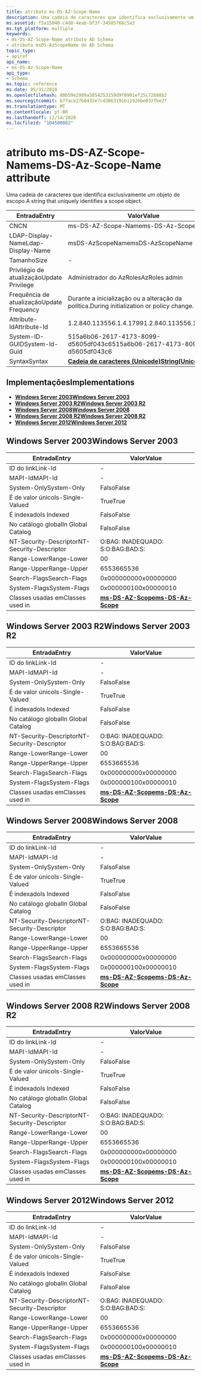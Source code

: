 ```yaml
---
title: atributo ms-DS-AZ-Scope-Name
description: Uma cadeia de caracteres que identifica exclusivamente um objeto de escopo.
ms.assetid: f5a15040-c4d0-4eab-bf3f-34585768c5a3
ms.tgt_platform: multiple
keywords:
- ms-DS-AZ-Scope-Name atributo AD Schema
- atributo msDS-AzScopeName do AD Schema
topic_type:
- apiref
api_name:
- ms-DS-Az-Scope-Name
api_type:
- Schema
ms.topic: reference
ms.date: 05/31/2018
ms.openlocfilehash: 80b59e2989a5054253159d9f8991ef25c72688b2
ms.sourcegitcommit: b77ace27b0432e7cd3863191b11926be032fbe2f
ms.translationtype: MT
ms.contentlocale: pt-BR
ms.lasthandoff: 12/14/2020
ms.locfileid: "104500082"
---
```

# <a name="ms-ds-az-scope-name-attribute"></a><span data-ttu-id="5b3f0-105">atributo ms-DS-AZ-Scope-Name</span><span class="sxs-lookup"><span data-stu-id="5b3f0-105">ms-DS-Az-Scope-Name attribute</span></span>

<span data-ttu-id="5b3f0-106">Uma cadeia de caracteres que identifica exclusivamente um objeto de escopo.</span><span class="sxs-lookup"><span data-stu-id="5b3f0-106">A string that uniquely identifies a scope object.</span></span>



| <span data-ttu-id="5b3f0-107">Entrada</span><span class="sxs-lookup"><span data-stu-id="5b3f0-107">Entry</span></span> | <span data-ttu-id="5b3f0-108">Valor</span><span class="sxs-lookup"><span data-stu-id="5b3f0-108">Value</span></span> |
|-------------------|---------------------------------------------|
| <span data-ttu-id="5b3f0-109">CN</span><span class="sxs-lookup"><span data-stu-id="5b3f0-109">CN</span></span>                | <span data-ttu-id="5b3f0-110">ms-DS-AZ-Scope-Name</span><span class="sxs-lookup"><span data-stu-id="5b3f0-110">ms-DS-Az-Scope-Name</span></span>                         |
| <span data-ttu-id="5b3f0-111">LDAP-Display-Name</span><span class="sxs-lookup"><span data-stu-id="5b3f0-111">Ldap-Display-Name</span></span> | <span data-ttu-id="5b3f0-112">msDS-AzScopeName</span><span class="sxs-lookup"><span data-stu-id="5b3f0-112">msDS-AzScopeName</span></span>                            |
| <span data-ttu-id="5b3f0-113">Tamanho</span><span class="sxs-lookup"><span data-stu-id="5b3f0-113">Size</span></span>              | \-                                          |
| <span data-ttu-id="5b3f0-114">Privilégio de atualização</span><span class="sxs-lookup"><span data-stu-id="5b3f0-114">Update Privilege</span></span>  | <span data-ttu-id="5b3f0-115">Administrador do AzRoles</span><span class="sxs-lookup"><span data-stu-id="5b3f0-115">AzRoles admin</span></span>                               |
| <span data-ttu-id="5b3f0-116">Frequência de atualização</span><span class="sxs-lookup"><span data-stu-id="5b3f0-116">Update Frequency</span></span>  | <span data-ttu-id="5b3f0-117">Durante a inicialização ou a alteração da política.</span><span class="sxs-lookup"><span data-stu-id="5b3f0-117">During initialization or policy change.</span></span>     |
| <span data-ttu-id="5b3f0-118">Attribute-Id</span><span class="sxs-lookup"><span data-stu-id="5b3f0-118">Attribute-Id</span></span>      | <span data-ttu-id="5b3f0-119">1.2.840.113556.1.4.1799</span><span class="sxs-lookup"><span data-stu-id="5b3f0-119">1.2.840.113556.1.4.1799</span></span>                     |
| <span data-ttu-id="5b3f0-120">System-ID-GUID</span><span class="sxs-lookup"><span data-stu-id="5b3f0-120">System-Id-Guid</span></span>    | <span data-ttu-id="5b3f0-121">515a6b06-2617-4173-8099-d5605df043c6</span><span class="sxs-lookup"><span data-stu-id="5b3f0-121">515a6b06-2617-4173-8099-d5605df043c6</span></span>        |
| <span data-ttu-id="5b3f0-122">Syntax</span><span class="sxs-lookup"><span data-stu-id="5b3f0-122">Syntax</span></span>            | [<span data-ttu-id="5b3f0-123">**Cadeia de caracteres (Unicode)**</span><span class="sxs-lookup"><span data-stu-id="5b3f0-123">**String(Unicode)**</span></span>](s-string-unicode.md) |



## <a name="implementations"></a><span data-ttu-id="5b3f0-124">Implementações</span><span class="sxs-lookup"><span data-stu-id="5b3f0-124">Implementations</span></span>

-   [<span data-ttu-id="5b3f0-125">**Windows Server 2003**</span><span class="sxs-lookup"><span data-stu-id="5b3f0-125">**Windows Server 2003**</span></span>](#windows-server-2003)
-   [<span data-ttu-id="5b3f0-126">**Windows Server 2003 R2**</span><span class="sxs-lookup"><span data-stu-id="5b3f0-126">**Windows Server 2003 R2**</span></span>](#windows-server-2003-r2)
-   [<span data-ttu-id="5b3f0-127">**Windows Server 2008**</span><span class="sxs-lookup"><span data-stu-id="5b3f0-127">**Windows Server 2008**</span></span>](#windows-server-2008)
-   [<span data-ttu-id="5b3f0-128">**Windows Server 2008 R2**</span><span class="sxs-lookup"><span data-stu-id="5b3f0-128">**Windows Server 2008 R2**</span></span>](#windows-server-2008-r2)
-   [<span data-ttu-id="5b3f0-129">**Windows Server 2012**</span><span class="sxs-lookup"><span data-stu-id="5b3f0-129">**Windows Server 2012**</span></span>](#windows-server-2012)

## <a name="windows-server-2003"></a><span data-ttu-id="5b3f0-130">Windows Server 2003</span><span class="sxs-lookup"><span data-stu-id="5b3f0-130">Windows Server 2003</span></span>



| <span data-ttu-id="5b3f0-131">Entrada</span><span class="sxs-lookup"><span data-stu-id="5b3f0-131">Entry</span></span> | <span data-ttu-id="5b3f0-132">Valor</span><span class="sxs-lookup"><span data-stu-id="5b3f0-132">Value</span></span> |
|------------------------|-----------------------------------------------------|
| <span data-ttu-id="5b3f0-133">ID do link</span><span class="sxs-lookup"><span data-stu-id="5b3f0-133">Link-Id</span></span>                | \-                                                  |
| <span data-ttu-id="5b3f0-134">MAPI-Id</span><span class="sxs-lookup"><span data-stu-id="5b3f0-134">MAPI-Id</span></span>                | \-                                                  |
| <span data-ttu-id="5b3f0-135">System-Only</span><span class="sxs-lookup"><span data-stu-id="5b3f0-135">System-Only</span></span>            | <span data-ttu-id="5b3f0-136">Falso</span><span class="sxs-lookup"><span data-stu-id="5b3f0-136">False</span></span>                                               |
| <span data-ttu-id="5b3f0-137">É de valor único</span><span class="sxs-lookup"><span data-stu-id="5b3f0-137">Is-Single-Valued</span></span>       | <span data-ttu-id="5b3f0-138">True</span><span class="sxs-lookup"><span data-stu-id="5b3f0-138">True</span></span>                                                |
| <span data-ttu-id="5b3f0-139">É indexado</span><span class="sxs-lookup"><span data-stu-id="5b3f0-139">Is Indexed</span></span>             | <span data-ttu-id="5b3f0-140">Falso</span><span class="sxs-lookup"><span data-stu-id="5b3f0-140">False</span></span>                                               |
| <span data-ttu-id="5b3f0-141">No catálogo global</span><span class="sxs-lookup"><span data-stu-id="5b3f0-141">In Global Catalog</span></span>      | <span data-ttu-id="5b3f0-142">Falso</span><span class="sxs-lookup"><span data-stu-id="5b3f0-142">False</span></span>                                               |
| <span data-ttu-id="5b3f0-143">NT-Security-Descriptor</span><span class="sxs-lookup"><span data-stu-id="5b3f0-143">NT-Security-Descriptor</span></span> | <span data-ttu-id="5b3f0-144">O:BAG: INADEQUADO: S:</span><span class="sxs-lookup"><span data-stu-id="5b3f0-144">O:BAG:BAD:S:</span></span>                                        |
| <span data-ttu-id="5b3f0-145">Range-Lower</span><span class="sxs-lookup"><span data-stu-id="5b3f0-145">Range-Lower</span></span>            | <span data-ttu-id="5b3f0-146">0</span><span class="sxs-lookup"><span data-stu-id="5b3f0-146">0</span></span>                                                   |
| <span data-ttu-id="5b3f0-147">Range-Upper</span><span class="sxs-lookup"><span data-stu-id="5b3f0-147">Range-Upper</span></span>            | <span data-ttu-id="5b3f0-148">65536</span><span class="sxs-lookup"><span data-stu-id="5b3f0-148">65536</span></span>                                               |
| <span data-ttu-id="5b3f0-149">Search-Flags</span><span class="sxs-lookup"><span data-stu-id="5b3f0-149">Search-Flags</span></span>           | <span data-ttu-id="5b3f0-150">0x00000000</span><span class="sxs-lookup"><span data-stu-id="5b3f0-150">0x00000000</span></span>                                          |
| <span data-ttu-id="5b3f0-151">System-Flags</span><span class="sxs-lookup"><span data-stu-id="5b3f0-151">System-Flags</span></span>           | <span data-ttu-id="5b3f0-152">0x00000010</span><span class="sxs-lookup"><span data-stu-id="5b3f0-152">0x00000010</span></span>                                          |
| <span data-ttu-id="5b3f0-153">Classes usadas em</span><span class="sxs-lookup"><span data-stu-id="5b3f0-153">Classes used in</span></span>        | [<span data-ttu-id="5b3f0-154">**ms-DS-AZ-Scope**</span><span class="sxs-lookup"><span data-stu-id="5b3f0-154">**ms-DS-Az-Scope**</span></span>](c-msds-azscope.md)<br/> |



## <a name="windows-server-2003-r2"></a><span data-ttu-id="5b3f0-155">Windows Server 2003 R2</span><span class="sxs-lookup"><span data-stu-id="5b3f0-155">Windows Server 2003 R2</span></span>



| <span data-ttu-id="5b3f0-156">Entrada</span><span class="sxs-lookup"><span data-stu-id="5b3f0-156">Entry</span></span> | <span data-ttu-id="5b3f0-157">Valor</span><span class="sxs-lookup"><span data-stu-id="5b3f0-157">Value</span></span> |
|------------------------|-----------------------------------------------------|
| <span data-ttu-id="5b3f0-158">ID do link</span><span class="sxs-lookup"><span data-stu-id="5b3f0-158">Link-Id</span></span>                | \-                                                  |
| <span data-ttu-id="5b3f0-159">MAPI-Id</span><span class="sxs-lookup"><span data-stu-id="5b3f0-159">MAPI-Id</span></span>                | \-                                                  |
| <span data-ttu-id="5b3f0-160">System-Only</span><span class="sxs-lookup"><span data-stu-id="5b3f0-160">System-Only</span></span>            | <span data-ttu-id="5b3f0-161">Falso</span><span class="sxs-lookup"><span data-stu-id="5b3f0-161">False</span></span>                                               |
| <span data-ttu-id="5b3f0-162">É de valor único</span><span class="sxs-lookup"><span data-stu-id="5b3f0-162">Is-Single-Valued</span></span>       | <span data-ttu-id="5b3f0-163">True</span><span class="sxs-lookup"><span data-stu-id="5b3f0-163">True</span></span>                                                |
| <span data-ttu-id="5b3f0-164">É indexado</span><span class="sxs-lookup"><span data-stu-id="5b3f0-164">Is Indexed</span></span>             | <span data-ttu-id="5b3f0-165">Falso</span><span class="sxs-lookup"><span data-stu-id="5b3f0-165">False</span></span>                                               |
| <span data-ttu-id="5b3f0-166">No catálogo global</span><span class="sxs-lookup"><span data-stu-id="5b3f0-166">In Global Catalog</span></span>      | <span data-ttu-id="5b3f0-167">Falso</span><span class="sxs-lookup"><span data-stu-id="5b3f0-167">False</span></span>                                               |
| <span data-ttu-id="5b3f0-168">NT-Security-Descriptor</span><span class="sxs-lookup"><span data-stu-id="5b3f0-168">NT-Security-Descriptor</span></span> | <span data-ttu-id="5b3f0-169">O:BAG: INADEQUADO: S:</span><span class="sxs-lookup"><span data-stu-id="5b3f0-169">O:BAG:BAD:S:</span></span>                                        |
| <span data-ttu-id="5b3f0-170">Range-Lower</span><span class="sxs-lookup"><span data-stu-id="5b3f0-170">Range-Lower</span></span>            | <span data-ttu-id="5b3f0-171">0</span><span class="sxs-lookup"><span data-stu-id="5b3f0-171">0</span></span>                                                   |
| <span data-ttu-id="5b3f0-172">Range-Upper</span><span class="sxs-lookup"><span data-stu-id="5b3f0-172">Range-Upper</span></span>            | <span data-ttu-id="5b3f0-173">65536</span><span class="sxs-lookup"><span data-stu-id="5b3f0-173">65536</span></span>                                               |
| <span data-ttu-id="5b3f0-174">Search-Flags</span><span class="sxs-lookup"><span data-stu-id="5b3f0-174">Search-Flags</span></span>           | <span data-ttu-id="5b3f0-175">0x00000000</span><span class="sxs-lookup"><span data-stu-id="5b3f0-175">0x00000000</span></span>                                          |
| <span data-ttu-id="5b3f0-176">System-Flags</span><span class="sxs-lookup"><span data-stu-id="5b3f0-176">System-Flags</span></span>           | <span data-ttu-id="5b3f0-177">0x00000010</span><span class="sxs-lookup"><span data-stu-id="5b3f0-177">0x00000010</span></span>                                          |
| <span data-ttu-id="5b3f0-178">Classes usadas em</span><span class="sxs-lookup"><span data-stu-id="5b3f0-178">Classes used in</span></span>        | [<span data-ttu-id="5b3f0-179">**ms-DS-AZ-Scope**</span><span class="sxs-lookup"><span data-stu-id="5b3f0-179">**ms-DS-Az-Scope**</span></span>](c-msds-azscope.md)<br/> |



## <a name="windows-server-2008"></a><span data-ttu-id="5b3f0-180">Windows Server 2008</span><span class="sxs-lookup"><span data-stu-id="5b3f0-180">Windows Server 2008</span></span>



| <span data-ttu-id="5b3f0-181">Entrada</span><span class="sxs-lookup"><span data-stu-id="5b3f0-181">Entry</span></span> | <span data-ttu-id="5b3f0-182">Valor</span><span class="sxs-lookup"><span data-stu-id="5b3f0-182">Value</span></span> |
|------------------------|-----------------------------------------------------|
| <span data-ttu-id="5b3f0-183">ID do link</span><span class="sxs-lookup"><span data-stu-id="5b3f0-183">Link-Id</span></span>                | \-                                                  |
| <span data-ttu-id="5b3f0-184">MAPI-Id</span><span class="sxs-lookup"><span data-stu-id="5b3f0-184">MAPI-Id</span></span>                | \-                                                  |
| <span data-ttu-id="5b3f0-185">System-Only</span><span class="sxs-lookup"><span data-stu-id="5b3f0-185">System-Only</span></span>            | <span data-ttu-id="5b3f0-186">Falso</span><span class="sxs-lookup"><span data-stu-id="5b3f0-186">False</span></span>                                               |
| <span data-ttu-id="5b3f0-187">É de valor único</span><span class="sxs-lookup"><span data-stu-id="5b3f0-187">Is-Single-Valued</span></span>       | <span data-ttu-id="5b3f0-188">True</span><span class="sxs-lookup"><span data-stu-id="5b3f0-188">True</span></span>                                                |
| <span data-ttu-id="5b3f0-189">É indexado</span><span class="sxs-lookup"><span data-stu-id="5b3f0-189">Is Indexed</span></span>             | <span data-ttu-id="5b3f0-190">Falso</span><span class="sxs-lookup"><span data-stu-id="5b3f0-190">False</span></span>                                               |
| <span data-ttu-id="5b3f0-191">No catálogo global</span><span class="sxs-lookup"><span data-stu-id="5b3f0-191">In Global Catalog</span></span>      | <span data-ttu-id="5b3f0-192">Falso</span><span class="sxs-lookup"><span data-stu-id="5b3f0-192">False</span></span>                                               |
| <span data-ttu-id="5b3f0-193">NT-Security-Descriptor</span><span class="sxs-lookup"><span data-stu-id="5b3f0-193">NT-Security-Descriptor</span></span> | <span data-ttu-id="5b3f0-194">O:BAG: INADEQUADO: S:</span><span class="sxs-lookup"><span data-stu-id="5b3f0-194">O:BAG:BAD:S:</span></span>                                        |
| <span data-ttu-id="5b3f0-195">Range-Lower</span><span class="sxs-lookup"><span data-stu-id="5b3f0-195">Range-Lower</span></span>            | <span data-ttu-id="5b3f0-196">0</span><span class="sxs-lookup"><span data-stu-id="5b3f0-196">0</span></span>                                                   |
| <span data-ttu-id="5b3f0-197">Range-Upper</span><span class="sxs-lookup"><span data-stu-id="5b3f0-197">Range-Upper</span></span>            | <span data-ttu-id="5b3f0-198">65536</span><span class="sxs-lookup"><span data-stu-id="5b3f0-198">65536</span></span>                                               |
| <span data-ttu-id="5b3f0-199">Search-Flags</span><span class="sxs-lookup"><span data-stu-id="5b3f0-199">Search-Flags</span></span>           | <span data-ttu-id="5b3f0-200">0x00000000</span><span class="sxs-lookup"><span data-stu-id="5b3f0-200">0x00000000</span></span>                                          |
| <span data-ttu-id="5b3f0-201">System-Flags</span><span class="sxs-lookup"><span data-stu-id="5b3f0-201">System-Flags</span></span>           | <span data-ttu-id="5b3f0-202">0x00000010</span><span class="sxs-lookup"><span data-stu-id="5b3f0-202">0x00000010</span></span>                                          |
| <span data-ttu-id="5b3f0-203">Classes usadas em</span><span class="sxs-lookup"><span data-stu-id="5b3f0-203">Classes used in</span></span>        | [<span data-ttu-id="5b3f0-204">**ms-DS-AZ-Scope**</span><span class="sxs-lookup"><span data-stu-id="5b3f0-204">**ms-DS-Az-Scope**</span></span>](c-msds-azscope.md)<br/> |



## <a name="windows-server-2008-r2"></a><span data-ttu-id="5b3f0-205">Windows Server 2008 R2</span><span class="sxs-lookup"><span data-stu-id="5b3f0-205">Windows Server 2008 R2</span></span>



| <span data-ttu-id="5b3f0-206">Entrada</span><span class="sxs-lookup"><span data-stu-id="5b3f0-206">Entry</span></span> | <span data-ttu-id="5b3f0-207">Valor</span><span class="sxs-lookup"><span data-stu-id="5b3f0-207">Value</span></span> |
|------------------------|-----------------------------------------------------|
| <span data-ttu-id="5b3f0-208">ID do link</span><span class="sxs-lookup"><span data-stu-id="5b3f0-208">Link-Id</span></span>                | \-                                                  |
| <span data-ttu-id="5b3f0-209">MAPI-Id</span><span class="sxs-lookup"><span data-stu-id="5b3f0-209">MAPI-Id</span></span>                | \-                                                  |
| <span data-ttu-id="5b3f0-210">System-Only</span><span class="sxs-lookup"><span data-stu-id="5b3f0-210">System-Only</span></span>            | <span data-ttu-id="5b3f0-211">Falso</span><span class="sxs-lookup"><span data-stu-id="5b3f0-211">False</span></span>                                               |
| <span data-ttu-id="5b3f0-212">É de valor único</span><span class="sxs-lookup"><span data-stu-id="5b3f0-212">Is-Single-Valued</span></span>       | <span data-ttu-id="5b3f0-213">True</span><span class="sxs-lookup"><span data-stu-id="5b3f0-213">True</span></span>                                                |
| <span data-ttu-id="5b3f0-214">É indexado</span><span class="sxs-lookup"><span data-stu-id="5b3f0-214">Is Indexed</span></span>             | <span data-ttu-id="5b3f0-215">Falso</span><span class="sxs-lookup"><span data-stu-id="5b3f0-215">False</span></span>                                               |
| <span data-ttu-id="5b3f0-216">No catálogo global</span><span class="sxs-lookup"><span data-stu-id="5b3f0-216">In Global Catalog</span></span>      | <span data-ttu-id="5b3f0-217">Falso</span><span class="sxs-lookup"><span data-stu-id="5b3f0-217">False</span></span>                                               |
| <span data-ttu-id="5b3f0-218">NT-Security-Descriptor</span><span class="sxs-lookup"><span data-stu-id="5b3f0-218">NT-Security-Descriptor</span></span> | <span data-ttu-id="5b3f0-219">O:BAG: INADEQUADO: S:</span><span class="sxs-lookup"><span data-stu-id="5b3f0-219">O:BAG:BAD:S:</span></span>                                        |
| <span data-ttu-id="5b3f0-220">Range-Lower</span><span class="sxs-lookup"><span data-stu-id="5b3f0-220">Range-Lower</span></span>            | <span data-ttu-id="5b3f0-221">0</span><span class="sxs-lookup"><span data-stu-id="5b3f0-221">0</span></span>                                                   |
| <span data-ttu-id="5b3f0-222">Range-Upper</span><span class="sxs-lookup"><span data-stu-id="5b3f0-222">Range-Upper</span></span>            | <span data-ttu-id="5b3f0-223">65536</span><span class="sxs-lookup"><span data-stu-id="5b3f0-223">65536</span></span>                                               |
| <span data-ttu-id="5b3f0-224">Search-Flags</span><span class="sxs-lookup"><span data-stu-id="5b3f0-224">Search-Flags</span></span>           | <span data-ttu-id="5b3f0-225">0x00000000</span><span class="sxs-lookup"><span data-stu-id="5b3f0-225">0x00000000</span></span>                                          |
| <span data-ttu-id="5b3f0-226">System-Flags</span><span class="sxs-lookup"><span data-stu-id="5b3f0-226">System-Flags</span></span>           | <span data-ttu-id="5b3f0-227">0x00000010</span><span class="sxs-lookup"><span data-stu-id="5b3f0-227">0x00000010</span></span>                                          |
| <span data-ttu-id="5b3f0-228">Classes usadas em</span><span class="sxs-lookup"><span data-stu-id="5b3f0-228">Classes used in</span></span>        | [<span data-ttu-id="5b3f0-229">**ms-DS-AZ-Scope**</span><span class="sxs-lookup"><span data-stu-id="5b3f0-229">**ms-DS-Az-Scope**</span></span>](c-msds-azscope.md)<br/> |



## <a name="windows-server-2012"></a><span data-ttu-id="5b3f0-230">Windows Server 2012</span><span class="sxs-lookup"><span data-stu-id="5b3f0-230">Windows Server 2012</span></span>



| <span data-ttu-id="5b3f0-231">Entrada</span><span class="sxs-lookup"><span data-stu-id="5b3f0-231">Entry</span></span> | <span data-ttu-id="5b3f0-232">Valor</span><span class="sxs-lookup"><span data-stu-id="5b3f0-232">Value</span></span> |
|------------------------|-----------------------------------------------------|
| <span data-ttu-id="5b3f0-233">ID do link</span><span class="sxs-lookup"><span data-stu-id="5b3f0-233">Link-Id</span></span>                | \-                                                  |
| <span data-ttu-id="5b3f0-234">MAPI-Id</span><span class="sxs-lookup"><span data-stu-id="5b3f0-234">MAPI-Id</span></span>                | \-                                                  |
| <span data-ttu-id="5b3f0-235">System-Only</span><span class="sxs-lookup"><span data-stu-id="5b3f0-235">System-Only</span></span>            | <span data-ttu-id="5b3f0-236">Falso</span><span class="sxs-lookup"><span data-stu-id="5b3f0-236">False</span></span>                                               |
| <span data-ttu-id="5b3f0-237">É de valor único</span><span class="sxs-lookup"><span data-stu-id="5b3f0-237">Is-Single-Valued</span></span>       | <span data-ttu-id="5b3f0-238">True</span><span class="sxs-lookup"><span data-stu-id="5b3f0-238">True</span></span>                                                |
| <span data-ttu-id="5b3f0-239">É indexado</span><span class="sxs-lookup"><span data-stu-id="5b3f0-239">Is Indexed</span></span>             | <span data-ttu-id="5b3f0-240">Falso</span><span class="sxs-lookup"><span data-stu-id="5b3f0-240">False</span></span>                                               |
| <span data-ttu-id="5b3f0-241">No catálogo global</span><span class="sxs-lookup"><span data-stu-id="5b3f0-241">In Global Catalog</span></span>      | <span data-ttu-id="5b3f0-242">Falso</span><span class="sxs-lookup"><span data-stu-id="5b3f0-242">False</span></span>                                               |
| <span data-ttu-id="5b3f0-243">NT-Security-Descriptor</span><span class="sxs-lookup"><span data-stu-id="5b3f0-243">NT-Security-Descriptor</span></span> | <span data-ttu-id="5b3f0-244">O:BAG: INADEQUADO: S:</span><span class="sxs-lookup"><span data-stu-id="5b3f0-244">O:BAG:BAD:S:</span></span>                                        |
| <span data-ttu-id="5b3f0-245">Range-Lower</span><span class="sxs-lookup"><span data-stu-id="5b3f0-245">Range-Lower</span></span>            | <span data-ttu-id="5b3f0-246">0</span><span class="sxs-lookup"><span data-stu-id="5b3f0-246">0</span></span>                                                   |
| <span data-ttu-id="5b3f0-247">Range-Upper</span><span class="sxs-lookup"><span data-stu-id="5b3f0-247">Range-Upper</span></span>            | <span data-ttu-id="5b3f0-248">65536</span><span class="sxs-lookup"><span data-stu-id="5b3f0-248">65536</span></span>                                               |
| <span data-ttu-id="5b3f0-249">Search-Flags</span><span class="sxs-lookup"><span data-stu-id="5b3f0-249">Search-Flags</span></span>           | <span data-ttu-id="5b3f0-250">0x00000000</span><span class="sxs-lookup"><span data-stu-id="5b3f0-250">0x00000000</span></span>                                          |
| <span data-ttu-id="5b3f0-251">System-Flags</span><span class="sxs-lookup"><span data-stu-id="5b3f0-251">System-Flags</span></span>           | <span data-ttu-id="5b3f0-252">0x00000010</span><span class="sxs-lookup"><span data-stu-id="5b3f0-252">0x00000010</span></span>                                          |
| <span data-ttu-id="5b3f0-253">Classes usadas em</span><span class="sxs-lookup"><span data-stu-id="5b3f0-253">Classes used in</span></span>        | [<span data-ttu-id="5b3f0-254">**ms-DS-AZ-Scope**</span><span class="sxs-lookup"><span data-stu-id="5b3f0-254">**ms-DS-Az-Scope**</span></span>](c-msds-azscope.md)<br/> |



 

 





